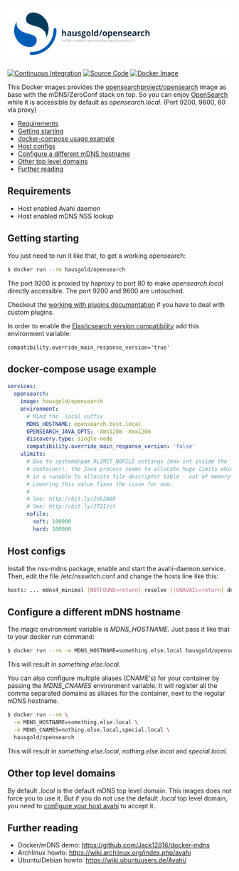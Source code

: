 ![mDNS enabled opensearchproject/opensearch](https://raw.githubusercontent.com/hausgold/docker-opensearch/master/docs/assets/project.png)

[![Continuous Integration](https://github.com/hausgold/docker-opensearch/actions/workflows/package.yml/badge.svg?branch=master)](https://github.com/hausgold/docker-opensearch/actions/workflows/package.yml)
[![Source Code](https://img.shields.io/badge/source-on%20github-blue.svg)](https://github.com/hausgold/docker-opensearch)
[![Docker Image](https://img.shields.io/badge/image-on%20docker%20hub-blue.svg)](https://hub.docker.com/r/hausgold/opensearch/)

This Docker images provides the [opensearchproject/opensearch](https://hub.docker.com/r/opensearchproject/opensearch) image as base
with the mDNS/ZeroConf stack on top. So you can enjoy [OpenSearch](https://opensearch.org/) while
it is accessible by default as *opensearch.local*. (Port 9200, 9600, 80 via proxy)

- [Requirements](#requirements)
- [Getting starting](#getting-starting)
- [docker-compose usage example](#docker-compose-usage-example)
- [Host configs](#host-configs)
- [Configure a different mDNS hostname](#configure-a-different-mdns-hostname)
- [Other top level domains](#other-top-level-domains)
- [Further reading](#further-reading)

## Requirements

* Host enabled Avahi daemon
* Host enabled mDNS NSS lookup

## Getting starting

You just need to run it like that, to get a working opensearch:

```bash
$ docker run --rm hausgold/opensearch
```

The port 9200 is proxied by haproxy to port 80 to make *opensearch.local*
directly accessible. The port 9200 and 9600 are untouched.

Checkout the [working with plugins
documentation](https://opensearch.org/docs/latest/opensearch/install/docker/#working-with-plugins)
if you have to deal with custom plugins.

In order to enable the [Elasticsearch version
compatibility](https://opensearch.org/blog/technical-posts/2021/10/moving-from-opensource-elasticsearch-to-opensearch/)
add this environment variable:

```
compatibility.override_main_response_version='true'
```

## docker-compose usage example

```yaml
services:
  opensearch:
    image: hausgold/opensearch
    environment:
      # Mind the .local suffix
      MDNS_HOSTNAME: opensearch.test.local
      OPENSEARCH_JAVA_OPTS: -Xms128m -Xmx128m
      discovery.type: single-node
      compatibility.override_main_response_version: 'false'
    ulimits:
      # Due to systemd/pam RLIMIT_NOFILE settings (max int inside the
      # container), the Java process seams to allocate huge limits which result
      # in a +unable to allocate file descriptor table - out of memory+ error.
      # Lowering this value fixes the issue for now.
      #
      # See: http://bit.ly/2U62A80
      # See: http://bit.ly/2T2Izit
      nofile:
        soft: 100000
        hard: 100000
```

## Host configs

Install the nss-mdns package, enable and start the avahi-daemon.service. Then,
edit the file /etc/nsswitch.conf and change the hosts line like this:

```bash
hosts: ... mdns4_minimal [NOTFOUND=return] resolve [!UNAVAIL=return] dns ...
```

## Configure a different mDNS hostname

The magic environment variable is *MDNS_HOSTNAME*. Just pass it like that to
your docker run command:

```bash
$ docker run --rm -e MDNS_HOSTNAME=something.else.local hausgold/opensearch
```

This will result in *something.else.local*.

You can also configure multiple aliases (CNAME's) for your container by
passing the *MDNS_CNAMES* environment variable. It will register all the comma
separated domains as aliases for the container, next to the regular mDNS
hostname.

```bash
$ docker run --rm \
  -e MDNS_HOSTNAME=something.else.local \
  -e MDNS_CNAMES=nothing.else.local,special.local \
  hausgold/opensearch
```

This will result in *something.else.local*, *nothing.else.local* and
*special.local*.

## Other top level domains

By default *.local* is the default mDNS top level domain. This images does not
force you to use it. But if you do not use the default *.local* top level
domain, you need to [configure your host avahi][custom_mdns] to accept it.

## Further reading

* Docker/mDNS demo: https://github.com/Jack12816/docker-mdns
* Archlinux howto: https://wiki.archlinux.org/index.php/avahi
* Ubuntu/Debian howto: https://wiki.ubuntuusers.de/Avahi/

[custom_mdns]: https://wiki.archlinux.org/index.php/avahi#Configuring_mDNS_for_custom_TLD
